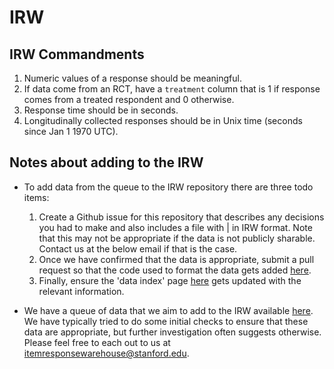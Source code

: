 # IRW

## IRW Commandments

1. Numeric values of a response should be meaningful.
2. If data come from an RCT, have a `treatment` column that is 1 if response comes from a treated respondent and 0 otherwise. 
3. Response time should be in seconds. 
4. Longitudinally collected responses should be in Unix time (seconds since Jan 1 1970 UTC).


## Notes about adding to the IRW
- To add data from the queue to the IRW repository there are three todo items:

  1. Create a Github issue for this repository that describes any decisions you had to make and also includes a file with | in IRW format. Note that this may not be appropriate if the data is not publicly sharable. Contact us at the below email if that is the case.
  2. Once we have confirmed that the data is appropriate, submit a pull request so that the code used to format the data gets added [here](https://github.com/ben-domingue/irw/tree/main/data).
  3. Finally, ensure the 'data index' page [here](https://docs.google.com/spreadsheets/d/1nhPyvuAm3JO8c9oa1swPvQZghAvmnf4xlYgbvsFH99s/edit#gid=0) gets updated with the relevant information.

- We have a queue of data that we aim to add to the IRW available [here](https://docs.google.com/spreadsheets/d/13EzVbybU6pIrTq6xiivLvcN9h5OMi3wGM9W-xASpMVI/edit#gid=1076583183). We have typically tried to do some initial checks to ensure that these data are appropriate, but further investigation often suggests otherwise. Please feel free to each out to us at itemresponsewarehouse@stanford.edu.

